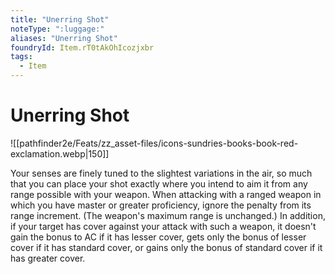 ```yaml
---
title: "Unerring Shot"
noteType: ":luggage:"
aliases: "Unerring Shot"
foundryId: Item.rT0tAkOhIcozjxbr
tags:
  - Item
---
```


# Unerring Shot
![[pathfinder2e/Feats/zz_asset-files/icons-sundries-books-book-red-exclamation.webp|150]]

Your senses are finely tuned to the slightest variations in the air, so much that you can place your shot exactly where you intend to aim it from any range possible with your weapon. When attacking with a ranged weapon in which you have master or greater proficiency, ignore the penalty from its range increment. (The weapon's maximum range is unchanged.) In addition, if your target has cover against your attack with such a weapon, it doesn't gain the bonus to AC if it has lesser cover, gets only the bonus of lesser cover if it has standard cover, or gains only the bonus of standard cover if it has greater cover.
